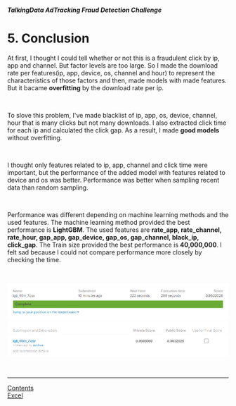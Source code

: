 ##### TalkingData AdTracking Fraud Detection Challenge
# 5. Conclusion

At first, I thought I could tell whether or not this is a fraudulent click by ip, app and channel. But factor levels are too large. So I made the download rate per features(ip, app, device, os, channel and hour) to represent the characteristics of those factors and then, made models with made features. But it bacame **overfitting** by the download rate per ip.

<br>

To slove this problem, I've made blacklist of ip, app, os, device, channel, hour that is many clicks but not many downloads. I also extracted click time for each ip and calculated the click gap. As a result, I made **good models** without overfitting.

<br>

I thought only features related to ip, app, channel and click time were important, but the performance of the added model with features related to device and os was better. Performance was better when sampling recent data than random sampling.

<br>

Performance was different depending on machine learning methods and the used features. The machine learning method provided the best performance is **LightGBM**. The used features are **rate_app, rate_channel, rate_hour, gap_app, gap_device, gap_os, gap_channel, black_ip, click_gap**. The Train size provided the best performance is **40,000,000**. I felt sad because I could not compare performance more closely by checking the time.

<br>

![best score](lgb_40m_7.png) <br>
![best score](lgb_40m_7_2.png)

<br>

---

[Contents](README.md) <br>
[Excel](performance.xlsx)
